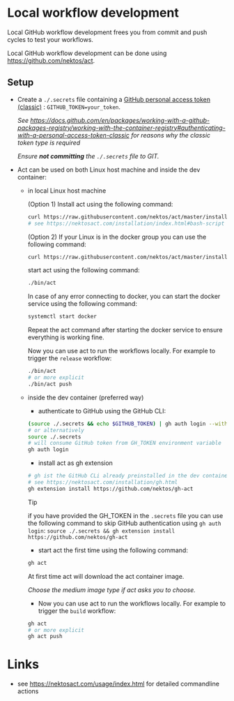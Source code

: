 # Local workflow development

Local GitHub workflow development frees you from commit and push cycles to test your workflows.

Local GitHub workflow development can be done using https://github.com/nektos/act.

## Setup

- Create a `./.secrets` file containing a [GitHub personal access token (classic)](https://docs.github.com/en/authentication/keeping-your-account-and-data-secure/managing-your-personal-access-tokens) : `GITHUB_TOKEN=your_token`.

  _See https://docs.github.com/en/packages/working-with-a-github-packages-registry/working-with-the-container-registry#authenticating-with-a-personal-access-token-classic for reasons why the classic token type is required_

  _Ensure **not committing** the `./.secrets` file to GIT._

- Act can be used on both Linux host machine and inside the dev container:

  - in local Linux host machine

    (Option 1) Install act using the following command:

    ```bash
    curl https://raw.githubusercontent.com/nektos/act/master/install.sh | sudo bash
    # see https://nektosact.com/installation/index.html#bash-script
    ```

    (Option 2)  If your Linux is in the docker group you can use the following command:

    ```bash
    curl https://raw.githubusercontent.com/nektos/act/master/install.sh | bash
    ```

    start act using the following command:

    ```bash
    ./bin/act
    ```

    In case of any error connecting to docker, you can start the docker service using the following command:

    ```bash
    systemctl start docker
    ```
    Repeat the act command after starting the docker service to ensure everything is working fine.

    Now you can use act to run the workflows locally. For example to trigger the `release` workflow:

    ```bash
    ./bin/act
    # or more explicit
    ./bin/act push
    ```

  - inside the dev container (preferred way)

    - authenticate to GitHub using the GitHub CLI:

    ```bash
    (source ./.secrets && echo $GITHUB_TOKEN) | gh auth login --with-token
    # or alternatively
    source ./.secrets
    # will consume GitHub token from GH_TOKEN environment variable
    gh auth login
    ```
    - install act as gh extension

    ```bash
    # gh ist the GitHub CLi already preinstalled in the dev container
    # see https://nektosact.com/installation/gh.html
    gh extension install https://github.com/nektos/gh-act
    ```

    > [!TIP]
    > if you have provided the GH_TOKEN in the `.secrets` file you can use the following command to skip GitHub authentication using `gh auth login`:
    > `source ./.secrets && gh extension install https://github.com/nektos/gh-act`

    - start act the first time using the following command:

    ```bash
    gh act
    ```

    At first time act will download the act container image.

    _Choose the medium image type if act asks you to choose._

    - Now you can use act to run the workflows locally. For example to trigger the `build` workflow:

    ```bash
    gh act
    # or more explicit
    gh act push
    ```

# Links

- see https://nektosact.com/usage/index.html for detailed commandline actions


